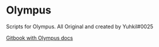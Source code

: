# Olympus
Scripts for Olympus. All Original and created by Yuhkil#0025

[Gitbook with Olympus docs](https://growhax.gitbook.io/olympus/)
